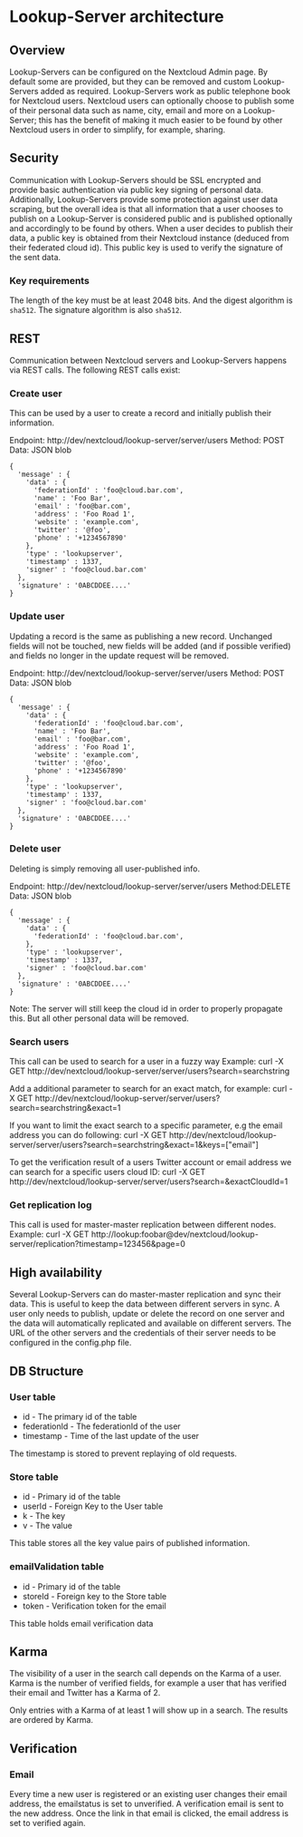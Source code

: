# Lookup-Server architecture

## Overview
Lookup-Servers can be configured on the Nextcloud Admin page. By default some
are provided, but they can be removed and custom Lookup-Servers added as required. 
Lookup-Servers work as public telephone book for Nextcloud users.
Nextcloud users can optionally choose to publish some of their personal data such as
name, city, email and more on a Lookup-Server; this has the benefit of making it
much easier to be found by other Nextcloud users in order to simplify, for example, sharing.

## Security
Communication with Lookup-Servers should be SSL encrypted and   
provide basic authentication via public key signing of personal data.
Additionally, Lookup-Servers provide some protection against user data
scraping, but the overall idea is that all information that a user chooses
to publish on a Lookup-Server is considered public and is published optionally 
and accordingly to be found by others. When a user decides to publish their
data, a public key is obtained from their Nextcloud instance (deduced from
their federated cloud id). This public key is used to verify the signature 
of the sent data.

### Key requirements
The length of the key must be at least 2048 bits. And the digest algorithm
is `sha512`. The signature algorithm is also `sha512`.


## REST
Communication between Nextcloud servers and Lookup-Servers happens via REST 
calls. The following REST calls exist:

### Create user
This can be used by a user to create a record and initially publish their information.

Endpoint: http://dev/nextcloud/lookup-server/server/users
Method: POST
Data: JSON blob 

```
{
  'message' : {
    'data' : {
      'federationId' : 'foo@cloud.bar.com',
      'name' : 'Foo Bar',
      'email' : 'foo@bar.com',
      'address' : 'Foo Road 1',
      'website' : 'example.com',
      'twitter' : '@foo',
      'phone' : '+1234567890'
    },
    'type' : 'lookupserver',
    'timestamp' : 1337,
    'signer' : 'foo@cloud.bar.com'
  },
  'signature' : '0ABCDDEE....'
}
```

### Update user
Updating a record is the same as publishing a new record. Unchanged fields will
not be touched, new fields will be added (and if possible verified) and fields
no longer in the update request will be removed.

Endpoint: http://dev/nextcloud/lookup-server/server/users
Method: POST
Data: JSON blob 

```
{
  'message' : {
    'data' : {
      'federationId' : 'foo@cloud.bar.com',
      'name' : 'Foo Bar',
      'email' : 'foo@bar.com',
      'address' : 'Foo Road 1',
      'website' : 'example.com',
      'twitter' : '@foo',
      'phone' : '+1234567890'
    },
    'type' : 'lookupserver',
    'timestamp' : 1337,
    'signer' : 'foo@cloud.bar.com'
  },
  'signature' : '0ABCDDEE....'
}
```

### Delete user
Deleting is simply removing all user-published info.

Endpoint: http://dev/nextcloud/lookup-server/server/users
Method:DELETE
Data: JSON blob 

```
{
  'message' : {
    'data' : {
      'federationId' : 'foo@cloud.bar.com',
    },
    'type' : 'lookupserver',
    'timestamp' : 1337,
    'signer' : 'foo@cloud.bar.com'
  },
  'signature' : '0ABCDDEE....'
}
```

Note: The server will still keep the cloud id in order to properly propagate this.
But all other personal data will be removed.

### Search users
This call can be used to search for a user in a fuzzy way
Example:
curl -X GET http://dev/nextcloud/lookup-server/server/users?search=searchstring

Add a additional parameter to search for an exact match, for example:
curl -X GET http://dev/nextcloud/lookup-server/server/users?search=searchstring&exact=1

If you want to limit the exact search to a specific parameter, e.g the email address you can do following:
curl -X GET http://dev/nextcloud/lookup-server/server/users?search=searchstring&exact=1&keys=["email"]

To get the verification result of a users Twitter account or email address we can search for a specific users cloud ID:
curl -X GET http://dev/nextcloud/lookup-server/server/users?search=<federated-cloud-id>&exactCloudId=1

### Get replication log
This call is used for master-master replication between different nodes.
Example:
curl -X GET http://lookup:foobar@dev/nextcloud/lookup-server/replication?timestamp=123456\&page=0  

## High availability
Several Lookup-Servers can do master-master replication and sync their data. 
This is useful to keep the data between different servers in sync. A user only
needs to publish, update or delete the record on one server and the data
will automatically replicated and available on different servers. The URL of the 
other servers and the credentials of their server needs to be configured in the config.php file.

## DB Structure

### User table
* id - The primary id of the table
* federationId - The federationId of the user
* timestamp - Time of the last update of the user

The timestamp is stored to prevent replaying of old requests.

### Store table
* id - Primary id of the table
* userId - Foreign Key to the User table
* k - The key
* v - The value

This table stores all the key value pairs of published information.

### emailValidation table
* id - Primary id of the table
* storeId - Foreign key to the Store table
* token - Verification token for the email

This table holds email verification data

## Karma
The visibility of a user in the search call depends on the Karma of a user. 
Karma is the number of verified fields, for example a user that has verified
their email and Twitter has a Karma of 2.

Only entries with a Karma of at least 1 will show up in a search. The results are
ordered by Karma.


## Verification

### Email
Every time a new user is registered or an existing user changes their email
address, the emailstatus is set to unverified. A verification email is sent to
the new address. Once the link in that email is clicked, the email address is
set to verified again.
